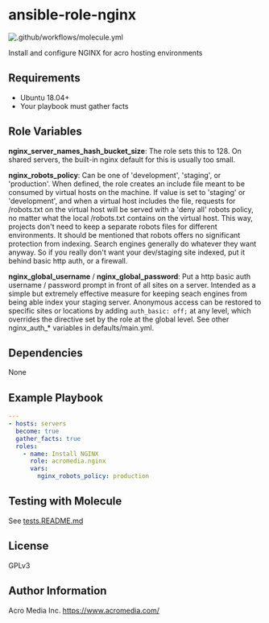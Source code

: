# ansible-role-nginx

![.github/workflows/molecule.yml](https://github.com/AcroMedia/ansible-role-nginx/workflows/.github/workflows/molecule.yml/badge.svg)

Install and configure NGINX for acro hosting environments

## Requirements

* Ubuntu 18.04+
* Your playbook must gather facts

## Role Variables

**nginx_server_names_hash_bucket_size**: The role sets this to 128. On shared servers, the built-in nginx default for this is usually too small.

**nginx_robots_policy**: Can be one of  'development', 'staging', or 'production'. When defined, the role creates an include file meant to be consumed by virtual hosts on the machine.  If value is set to 'staging' or 'development', and when a virtual host includes the file, requests for /robots.txt on the virtual host will be served with a 'deny all' robots policy, no matter what the local /robots.txt contains on the virtual host. This way, projects don't need to keep a separate robots files for different environments. It should be mentioned that robots offers no significant protection from indexing. Search engines generally do whatever they want anyway. So if you really don't want your dev/staging site indexed, put it behind basic http auth, or a firewall.

**nginx_global_username** / **nginx_global_password**: Put a http basic auth username / password prompt in front of all sites on a server. Intended as a simple but extremely effective measure for keeping seach engines from being able index your staging server. Anonymous access can be restored to specific sites or locations by adding `auth_basic: off;` at any level, which overrides the directive set by the role at the global level. See other nginx_auth_* variables in defaults/main.yml.

## Dependencies

None

## Example Playbook

```yaml
---
- hosts: servers
  become: true
  gather_facts: true
  roles:
    - name: Install NGINX
      role: acromedia.nginx
      vars:
        nginx_robots_policy: production
```

## Testing with Molecule

See [tests.README.md](./tests.README.md)

## License

GPLv3

## Author Information

Acro Media Inc.
https://www.acromedia.com/
